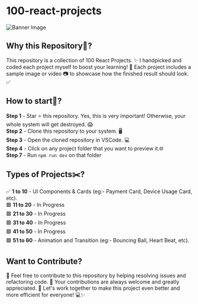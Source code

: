 # 100-react-projects

<!-- Image Credit to Crio.do -->
![Banner Image](https://www.crio.do/blog/content/images/2021/03/Javascript-projects--React.png)


## Why this Repository🤔?
This repository is a collection of 100 React Projects. ✨ I handpicked and coded each project myself to boost your learning! 🚀 Each project includes a sample image or video 📷 to showcase how the finished result should look. ✅

## How to start🤔?
**Step 1** - Star ⭐ this repository. Yes, this is very important! Otherwise, your whole system will get destroyed. 😱 <br />
**Step 2** - Clone this repository to your system. 🖥️<br />
**Step 3** - Open the cloned repository in VSCode. 💻<br />
**Step 4** - Click on any project folder that you want to preview it.🌐<br />
**Step 7** - Run `npm run dev` on that folder<br />

## Types of Projects✂️?
✅ **1 to 10** - UI Components & Cards (eg:- Payment Card, Device Usage Card, etc).<br />
🟩 **11 to 20** - In Progress<br />
🟩 **21 to 30** - In Progress<br />
🟩 **31 to 40** - In Progress<br />
🟩 **41 to 50** - In Progress<br />
🟩 **51 to 60** - Animation and Transition (eg:- Bouncing Ball, Heart Beat, etc).<br />

## Want to Contribute?
🌟 Feel free to contribute to this repository by helping resolving issues and refactoring code. 🚀 Your contributions are always welcome and greatly appreciated. 🙌 Let's work together to make this project even better and more efficient for everyone! 💻✨
